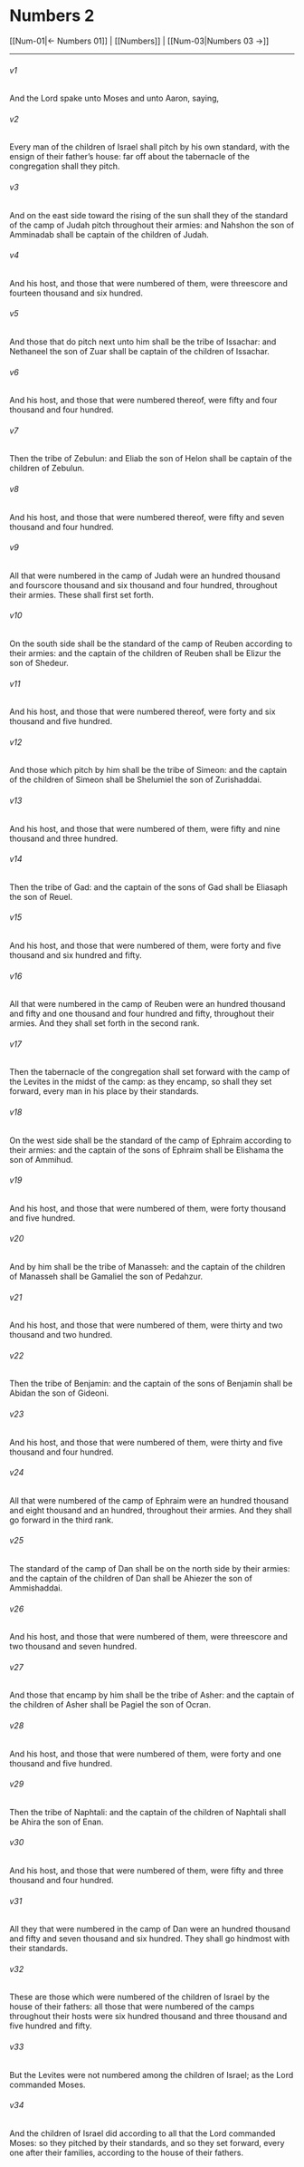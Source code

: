 # Numbers 2

[[Num-01|← Numbers 01]] | [[Numbers]] | [[Num-03|Numbers 03 →]]
***

###### v1
And the Lord spake unto Moses and unto Aaron, saying,
###### v2
Every man of the children of Israel shall pitch by his own standard, with the ensign of their father’s house: far off about the tabernacle of the congregation shall they pitch.
###### v3
And on the east side toward the rising of the sun shall they of the standard of the camp of Judah pitch throughout their armies: and Nahshon the son of Amminadab shall be captain of the children of Judah.
###### v4
And his host, and those that were numbered of them, were threescore and fourteen thousand and six hundred.
###### v5
And those that do pitch next unto him shall be the tribe of Issachar: and Nethaneel the son of Zuar shall be captain of the children of Issachar.
###### v6
And his host, and those that were numbered thereof, were fifty and four thousand and four hundred.
###### v7
Then the tribe of Zebulun: and Eliab the son of Helon shall be captain of the children of Zebulun.
###### v8
And his host, and those that were numbered thereof, were fifty and seven thousand and four hundred.
###### v9
All that were numbered in the camp of Judah were an hundred thousand and fourscore thousand and six thousand and four hundred, throughout their armies. These shall first set forth.
###### v10
On the south side shall be the standard of the camp of Reuben according to their armies: and the captain of the children of Reuben shall be Elizur the son of Shedeur.
###### v11
And his host, and those that were numbered thereof, were forty and six thousand and five hundred.
###### v12
And those which pitch by him shall be the tribe of Simeon: and the captain of the children of Simeon shall be Shelumiel the son of Zurishaddai.
###### v13
And his host, and those that were numbered of them, were fifty and nine thousand and three hundred.
###### v14
Then the tribe of Gad: and the captain of the sons of Gad shall be Eliasaph the son of Reuel.
###### v15
And his host, and those that were numbered of them, were forty and five thousand and six hundred and fifty.
###### v16
All that were numbered in the camp of Reuben were an hundred thousand and fifty and one thousand and four hundred and fifty, throughout their armies. And they shall set forth in the second rank.
###### v17
Then the tabernacle of the congregation shall set forward with the camp of the Levites in the midst of the camp: as they encamp, so shall they set forward, every man in his place by their standards.
###### v18
On the west side shall be the standard of the camp of Ephraim according to their armies: and the captain of the sons of Ephraim shall be Elishama the son of Ammihud.
###### v19
And his host, and those that were numbered of them, were forty thousand and five hundred.
###### v20
And by him shall be the tribe of Manasseh: and the captain of the children of Manasseh shall be Gamaliel the son of Pedahzur.
###### v21
And his host, and those that were numbered of them, were thirty and two thousand and two hundred.
###### v22
Then the tribe of Benjamin: and the captain of the sons of Benjamin shall be Abidan the son of Gideoni.
###### v23
And his host, and those that were numbered of them, were thirty and five thousand and four hundred.
###### v24
All that were numbered of the camp of Ephraim were an hundred thousand and eight thousand and an hundred, throughout their armies. And they shall go forward in the third rank.
###### v25
The standard of the camp of Dan shall be on the north side by their armies: and the captain of the children of Dan shall be Ahiezer the son of Ammishaddai.
###### v26
And his host, and those that were numbered of them, were threescore and two thousand and seven hundred.
###### v27
And those that encamp by him shall be the tribe of Asher: and the captain of the children of Asher shall be Pagiel the son of Ocran.
###### v28
And his host, and those that were numbered of them, were forty and one thousand and five hundred.
###### v29
Then the tribe of Naphtali: and the captain of the children of Naphtali shall be Ahira the son of Enan.
###### v30
And his host, and those that were numbered of them, were fifty and three thousand and four hundred.
###### v31
All they that were numbered in the camp of Dan were an hundred thousand and fifty and seven thousand and six hundred. They shall go hindmost with their standards.
###### v32
These are those which were numbered of the children of Israel by the house of their fathers: all those that were numbered of the camps throughout their hosts were six hundred thousand and three thousand and five hundred and fifty.
###### v33
But the Levites were not numbered among the children of Israel; as the Lord commanded Moses.
###### v34
And the children of Israel did according to all that the Lord commanded Moses: so they pitched by their standards, and so they set forward, every one after their families, according to the house of their fathers. 

